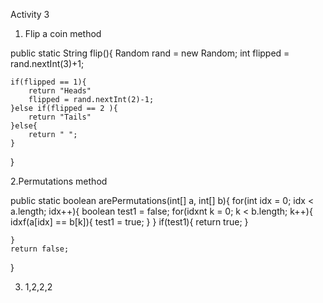 Activity 3

1. Flip a coin method

public static String flip(){
    Random rand = new Random;
    int flipped = rand.nextInt(3)+1;

    if(flipped == 1){
        return "Heads"
        flipped = rand.nextInt(2)-1;
    }else if(flipped == 2 ){
        return "Tails"
    }else{
        return " ";
    }
}

2.Permutations method

public static boolean arePermutations(int[] a, int[] b){
    for(int idx = 0; idx < a.length; idx++){
        boolean test1 = false;
        for(idxnt k = 0; k < b.length; k++){
            idxf(a[idx] == b[k]){
                test1 = true;
            }
        }
        if(test1){
            return true;
        }

    }
    return false;
}

3. 1,2,2,2